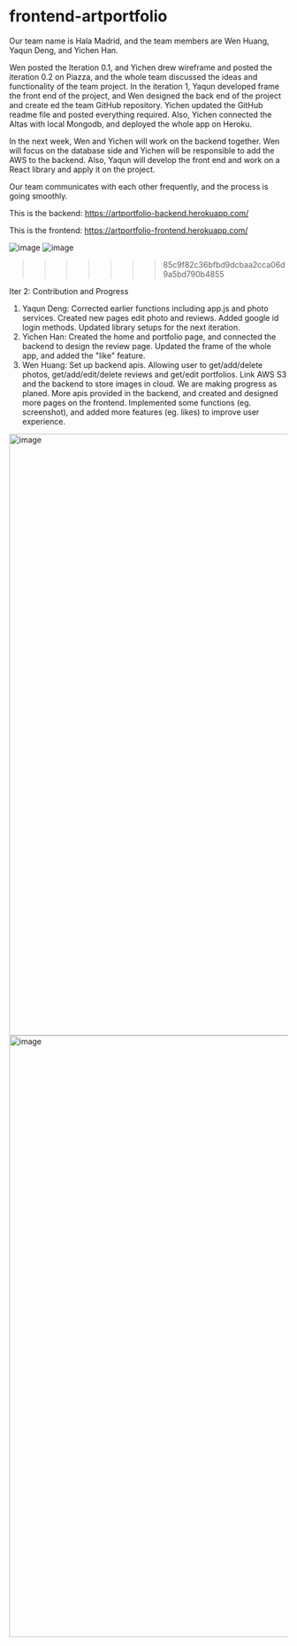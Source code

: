 
# frontend-artportfolio

Our team name is Hala Madrid, and the team members are Wen Huang, Yaqun Deng, and Yichen Han.

Wen posted the Iteration 0.1, and Yichen drew wireframe and posted the iteration 0.2 on Piazza, and the whole team discussed the ideas and functionality of the team project. In the iteration 1, Yaqun developed frame the front end of the project, and Wen designed the back end of the project and create ed the team GitHub repository. Yichen updated the GitHub readme file and posted everything required. Also, Yichen connected the Altas with local Mongodb, and deployed the whole app on Heroku.

In the next week, Wen and Yichen will work on the backend together. Wen will focus on the database side and Yichen will be responsible to add the AWS to the backend. Also, Yaqun will develop the front end and work on a React library and apply it on the project.

Our team communicates with each other frequently, and the process is going smoothly.

This is the backend: https://artportfolio-backend.herokuapp.com/

This is the frontend: https://artportfolio-frontend.herokuapp.com/

![image](https://media.github.ccs.neu.edu/user/9542/files/ae2ba56b-7d53-4504-a1d9-49a67827707e)
![image](https://media.github.ccs.neu.edu/user/9542/files/ea9ecf43-3fcb-4ec3-9f22-b864d2aa5aa4)
>>>>>>> 85c9f82c36bfbd9dcbaa2cca06d9a5bd790b4855

Iter 2:
Contribution and Progress
1. Yaqun Deng: Corrected earlier functions including app.js and photo services. Created new pages edit photo and reviews. Added google id login methods. Updated library setups for the next iteration.
2. Yichen Han: Created the home and portfolio page, and connected the backend to design the review page. Updated the frame of the whole app, and added the "like" feature.
3. Wen Huang: Set up backend apis. Allowing user to get/add/delete photos, get/add/edit/delete reviews and get/edit portfolios. Link AWS S3 and the backend to store images in cloud.
We are making progress as planed. More apis provided in the backend, and created and designed more pages on the frontend. Implemented some functions (eg. screenshot), and added more features (eg. likes) to improve user experience.

<img width="1086" alt="image" src="https://media.github.ccs.neu.edu/user/9542/files/d9f3d7ce-3164-4faf-bd5b-7e016932a14f">
<img width="1086" alt="image" src="https://media.github.ccs.neu.edu/user/9542/files/cdfdea7c-fbfe-4d37-be15-340e257a0341">


